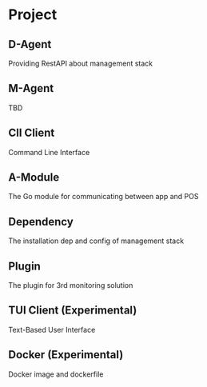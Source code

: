 # Project
## D-Agent
Providing RestAPI about management stack

## M-Agent
TBD

## ClI Client
Command Line Interface

## A-Module
The Go module for communicating between app and POS

## Dependency
The installation dep and config of management stack 

## Plugin
The plugin for 3rd monitoring solution

## TUI Client (Experimental)
Text-Based User Interface

## Docker (Experimental)
Docker image and dockerfile